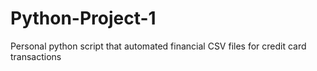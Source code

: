 # Python-Project-1
Personal python script that automated financial CSV files for credit card transactions
